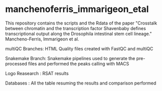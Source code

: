 # manchenoferris_immarigeon_etal
This repository contains the scripts and the Rdata of the paper "Crosstalk between chromatin and the transcription factor Shavenbaby defines transcriptional output along the Drosophila intestinal stem cell lineage." Mancheno-Ferris, Immarigeon et al. 

multiQC Branches: HTML Quality files created with FastQC and multiQC

Snakemake Branch: Snakemake pipelines used to generate the pre-processed files and performed the peaks calling with MACS

Logo Reasearch : RSAT results 

Databases : All the table resuming the results and comparison performed 
